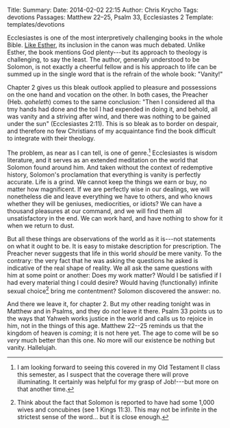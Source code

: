 Title: 
Summary: 
Date: 2014-02-02 22:15
Author: Chris Krycho
Tags: devotions
Passages: Matthew 22–25, Psalm 33, Ecclesiastes 2
Template: templates/devotions

Ecclesiastes is one of the most interpretively challenging books in the whole Bible. [Like Esther](/2014/ordinary-means-the-silence-of-god/), its inclusion in the canon was much debated. Unlike Esther, the book mentions God plenty---but its approach to theology is challenging, to say the least. The author, generally understood to be Solomon, is not exactly a cheerful fellow and is his approach to life can be summed up in the single word that is the refrain of the whole book: "Vanity!"

Chapter 2 gives us this bleak outlook applied to pleasure and possessions on the one hand and vocation on the other. In both cases, the Preacher (Heb. *qoheleth*) comes to the same conclusion: "Then I considered all tha tmy hands had done and the toil I had expended in doing it, and behold, all was vanity and a striving after wind, and there was nothing to be gained under the sun" (Ecclesiastes 2:11). This is so bleak as to border on despair, and therefore no few Christians of my acquaintance find the book difficult to integrate with their theology.

The problem, as near as I can tell, is one of genre.[^genre] Ecclesiastes is wisdom literature, and it serves as an extended meditation on the world that Solomon found around him. And taken without the context of redemptive history, Solomon's proclamation that everything is vanity is perfectly accurate. Life is a grind. We cannot keep the things we earn or buy, no matter how magnificent. If we are perfectly wise in our dealings, we will nonetheless die and leave everything we have to others, and who knows whether they will be geniuses, mediocrities, or idiots? We can have a thousand pleasures at our command, and we will find them all unsatisfactory in the end. We can work hard, and have nothing to show for it when we return to dust.

But all these things are observations of the world as it is---not statements on what it ought to be. It is easy to mistake description for prescription. The Preacher never suggests that life in this world *should* be mere vanity. To the contrary: the very fact that he was asking the questions he asked is indicative of the real shape of reality. We all ask the same questions with him at some point or another: Does my work matter? Would I be satisfied if I had every material thing I could desire? Would having (functionally) infinite sexual choice[^sex] bring me contentment? Solomon discovered the answer: no.

And there we leave it, for chapter 2. But my other reading tonight was in Matthew and in Psalms, and they do *not* leave it there. Psalm 33 points us to the ways that Yahweh works justice in the world and calls us to rejoice in him, not in the things of this age. Matthew 22--25 reminds us that the kingdom of heaven is *coming*; it is not here yet. The age to come will be so *very* much better than this one. No more will our existence be nothing but vanity. Hallelujah.

[^genre]: I am looking forward to seeing this covered in my Old Testament II class this semester, as I suspect that the coverage there will prove illuminating. It certainly was helpful for my grasp of Job!---but  more on that another time.

[^sex]: Think about the fact that Solomon is reported to have had some 1,000 wives and concubines (see 1 Kings 11:3). This may not be infinite in the strictest sense of the word... but it is close enough.